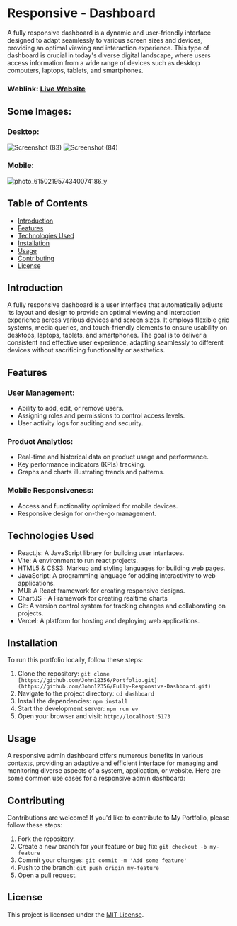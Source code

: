# Responsive - Dashboard

A fully responsive dashboard is a dynamic and user-friendly interface designed to adapt seamlessly to various screen sizes and devices, providing an optimal viewing and interaction experience. This type of dashboard is crucial in today's diverse digital landscape, where users access information from a wide range of devices such as desktop computers, laptops, tablets, and smartphones.

### Weblink: [Live Website](https://admin-dashboard-five-phi.vercel.app/)
## Some Images:
### Desktop:
![Screenshot (83)](https://github.com/John12356/Fully-Responsive-Dashboard/assets/91779049/bf1b3ade-3f2f-4afb-8f19-d212879ef988)
![Screenshot (84)](https://github.com/John12356/Fully-Responsive-Dashboard/assets/91779049/2892294f-95ab-4e63-955c-f81ee604199c)

### Mobile:
![photo_6150219574340074186_y](https://github.com/John12356/Fully-Responsive-Dashboard/assets/91779049/88e8986c-19c1-4f0a-9619-3d6b0e7571db)



## Table of Contents
- [Introduction](#introduction)
- [Features](#features)
- [Technologies Used](#technologies-used)
- [Installation](#installation)
- [Usage](#usage)
- [Contributing](#contributing)
- [License](#license)

## Introduction

A fully responsive dashboard is a user interface that automatically adjusts its layout and design to provide an optimal viewing and interaction experience across various devices and screen sizes. It employs flexible grid systems, media queries, and touch-friendly elements to ensure usability on desktops, laptops, tablets, and smartphones. The goal is to deliver a consistent and effective user experience, adapting seamlessly to different devices without sacrificing functionality or aesthetics.

## Features

### User Management:
- Ability to add, edit, or remove users.
- Assigning roles and permissions to control access levels.
- User activity logs for auditing and security.
### Product Analytics:
- Real-time and historical data on product usage and performance.
- Key performance indicators (KPIs) tracking.
- Graphs and charts illustrating trends and patterns.
### Mobile Responsiveness:
- Access and functionality optimized for mobile devices.
- Responsive design for on-the-go management.

## Technologies Used
- React.js: A JavaScript library for building user interfaces.
- Vite: A environment to run react projects.
- HTML5 & CSS3: Markup and styling languages for building web pages.
- JavaScript: A programming language for adding interactivity to web applications.
- MUI: A React framework for creating responsive designs.
- ChartJS - A Framework for creating realtime charts
- Git: A version control system for tracking changes and collaborating on projects.
- Vercel: A platform for hosting and deploying web applications.

## Installation
To run this portfolio locally, follow these steps:

1. Clone the repository: `git clone [https://github.com/John12356/Portfolio.git](https://github.com/John12356/Fully-Responsive-Dashboard.git)`
2. Navigate to the project directory: `cd dashboard`
3. Install the dependencies: `npm install`
4. Start the development server: `npm run ev`
5. Open your browser and visit: `http://localhost:5173`

## Usage

A responsive admin dashboard offers numerous benefits in various contexts, providing an adaptive and efficient interface for managing and monitoring diverse aspects of a system, application, or website. Here are some common use cases for a responsive admin dashboard:

## Contributing
Contributions are welcome! If you'd like to contribute to My Portfolio, please follow these steps:

1. Fork the repository.
2. Create a new branch for your feature or bug fix: `git checkout -b my-feature`
3. Commit your changes: `git commit -m 'Add some feature'`
4. Push to the branch: `git push origin my-feature`
5. Open a pull request.

## License
This project is licensed under the [MIT License](LICENSE).
